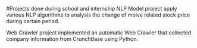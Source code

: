 #Projects done during school and internship
NLP Model project apply various NLP algorithms to analysis the change of moive related stock price during certain period.

Web Crawler project implemented an automatic Web Crawler that collected company information from CrunchBase using Python.
